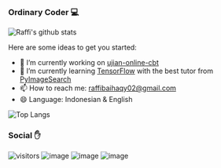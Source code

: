 ### Ordinary Coder 💻

![Raffi's github stats](https://github-readme-stats.vercel.app/api?username=raffibaihaqy02&show_icons=true&theme=tokyonight)

Here are some ideas to get you started:

- 🔭 I’m currently working on [ujian-online-cbt](https://github.com/raffibaihaqy02/Food-App)
- 🌱 I’m currently learning [TensorFlow](https://www.tensorflow.org) with the best tutor from [PyImageSearch](https://www.pyimagesearch.com)
- 📫 How to reach me: raffibaihaqy02@gmail.com
- 😄 Language: Indonesian & English


![Top Langs](https://github-readme-stats.vercel.app/api/top-langs/?username=raffibaihaqy02&layout=compact)

### Social ✋
![visitors](https://visitor-badge.glitch.me/badge?page_id=raffibaihaqy02.raffibaihaqy02)
![image](https://img.shields.io/badge/raffibaihaqy02@gmail.com-D14836?style=for-the-badge&logo=gmail&logoColor=white)
![image](https://img.shields.io/badge/baihaqyraffi-E4405F?style=for-the-badge&logo=instagram&logoColor=white)
![image](https://img.shields.io/badge/raffibaihaqy-0077B5?style=for-the-badge&logo=linkedin&logoColor=white)
